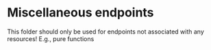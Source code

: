 # Miscellaneous endpoints

This folder should only be used for endpoints not associated with any
resources! E.g., pure functions
